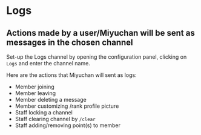 # Logs
## Actions made by a user/Miyuchan will be sent as messages in the chosen channel

Set-up the Logs channel by opening the configuration panel, clicking on `Logs` and enter the channel name.  

Here are the actions that Miyuchan will sent as logs:  
* Member joining
* Member leaving
* Member deleting a message
* Member customizing /rank profile picture
* Staff locking a channel
* Staff clearing channel by `/clear`
* Staff adding/removing point(s) to member
